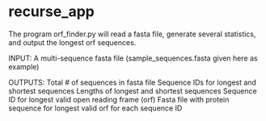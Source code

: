 # recurse_app
The program orf_finder.py will read a fasta file, generate several statistics, and output the longest orf sequences.  

INPUT: 
A multi-sequence fasta file (sample_sequences.fasta given here as example)

OUTPUTS:
Total # of sequences in fasta file
Sequence IDs for longest and shortest sequences
Lengths of longest and shortest sequences
Sequence ID for longest valid open reading frame (orf)
Fasta file with protein sequence for longest valid orf for each sequence ID

   
